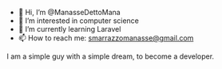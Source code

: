 - 👋 Hi, I’m @ManasseDettoMana
- 👀 I’m interested in computer science
- 🌱 I’m currently learning Laravel
- 📫 How to reach me: smarrazzomanasse@gmail.com

I am a simple guy with a simple dream, to become a developer.
